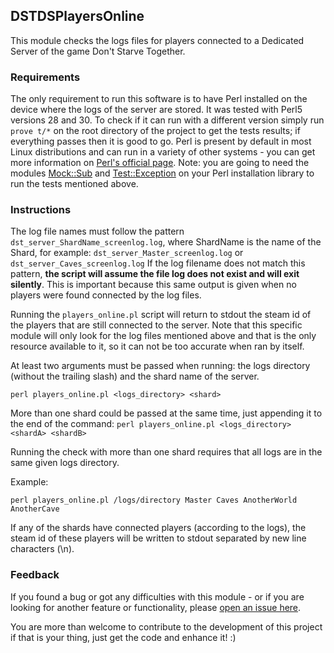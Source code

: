 ## DSTDSPlayersOnline 
This module checks the logs files for players connected to a Dedicated Server 
of the game Don't Starve Together. 

### Requirements 
The only requirement to run this software is to have Perl installed on the 
device where the logs of the server are stored. It was tested with Perl5 
versions 28 and 30. To check if it can run with a different version simply 
run `prove t/*` on the root directory of the project to get the tests results; 
if everything passes then it is good to go. Perl is present by default in most 
Linux distributions and can run in a variety of other systems - you can get 
more information on [Perl's official page](https://perl.org/).
Note: you are going to need the modules 
[Mock::Sub](https://github.com/stevieb9/mock-sub) and 
[Test::Exception](https://github.com/Test-More/test-exception) on your Perl 
installation library to run the tests mentioned above.

### Instructions 
The log file names must follow the pattern 
`dst_server_ShardName_screenlog.log`, where ShardName is the name of the 
Shard, for example: `dst_server_Master_screenlog.log` or 
`dst_server_Caves_screenlog.log` 
If the log filename does not match this pattern, **the script will assume the 
file log does not exist and will exit silently**. This is important because 
this same output is given when no players were found connected by the log 
files.  

Running the `players_online.pl` script will return to stdout the steam id of 
the players that are still connected to the server. Note that this specific 
module will only look for the log files mentioned above and that is the only 
resource available to it, so it can not be too accurate when ran by itself. 

At least two arguments must be passed when running: the logs directory 
(without the trailing slash) and the shard name of the server. 

`perl players_online.pl <logs_directory> <shard>` 

More than one shard could be passed at the same time, just appending it to the 
end of the command: `perl players_online.pl <logs_directory> <shardA> <shardB>`

Running the check with more than one shard requires that all logs are in the 
same given logs directory. 

Example:

`perl players_online.pl /logs/directory Master Caves AnotherWorld AnotherCave` 

If any of the shards have connected players (according to the logs), the steam 
id of these players will be written to stdout separated by new line characters 
(\n). 

### Feedback

If you found a bug or got any difficulties with this module - or if you are 
looking for another feature or functionality, please 
[open an issue here](https://github.com/sergioamorim/dstds-players-online/issues). 

You are more than welcome to contribute to the development of this project if 
that is your thing, just get the code and enhance it! :) 
